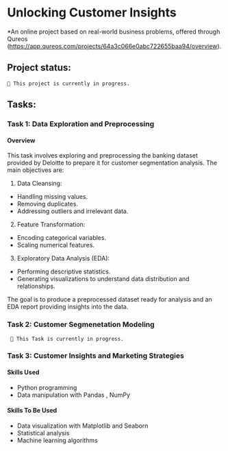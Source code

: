 # Unlocking Customer Insights

*An online project based on real-world business problems, offered through Qureos (https://app.qureos.com/projects/64a3c066e0abc722655baa94/overview).

## Project status:
    🚧 This project is currently in progress.

## Tasks:

### Task 1: Data Exploration and Preprocessing

#### Overview
This task involves exploring and preprocessing the banking dataset provided by Deloitte to prepare it for customer segmentation analysis. The main objectives are:

1. Data Cleansing:

 - Handling missing values.
 - Removing duplicates.
 - Addressing outliers and irrelevant data.

2. Feature Transformation:

 - Encoding categorical variables.
 - Scaling numerical features.

3. Exploratory Data Analysis (EDA):

 - Performing descriptive statistics.
 - Generating visualizations to understand data distribution and relationships.

The goal is to produce a preprocessed dataset ready for analysis and an EDA report providing insights into the data.

### Task 2: Customer Segmenetation Modeling
     🚧 This Task is currently in progress.

### Task 3: Customer Insights and Marketing Strategies 

#### Skills Used
- Python programming
- Data manipulation with Pandas , NumPy

#### Skills To Be Used
- Data visualization with Matplotlib and Seaborn
- Statistical analysis
- Machine learning algorithms